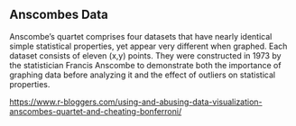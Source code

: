 ## Anscombes Data

Anscombe’s quartet comprises four datasets that have nearly identical simple statistical properties, yet appear very different when graphed. Each dataset consists of eleven (x,y) points. They were constructed in 1973 by the statistician Francis Anscombe to demonstrate both the importance of graphing data before analyzing it and the effect of outliers on statistical properties.

https://www.r-bloggers.com/using-and-abusing-data-visualization-anscombes-quartet-and-cheating-bonferroni/
